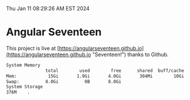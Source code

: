 Thu Jan 11 08:29:26 AM EST 2024

# Angular Seventeen


This project is live at [https://angularseventeen.github.io](https://angularseventeen.github.io "Seventeen!") thanks to Github.

```bash
System Memory
               total        used        free      shared  buff/cache   available
Mem:            15Gi       1.9Gi       4.0Gi       304Mi        10Gi        13Gi
Swap:          8.0Gi          0B       8.0Gi
System Storage
376M	.
